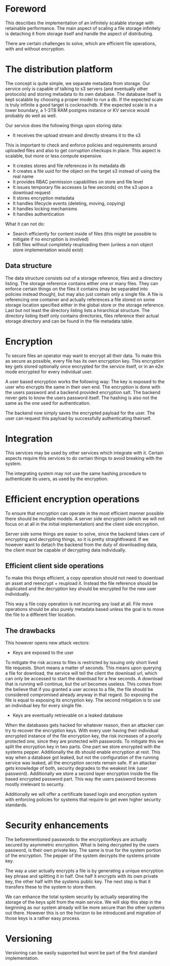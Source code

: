 # Foreword

This describes the implementation of an infinitely scalable storage with
retainable performance. The main aspect of scaling a file storage infinitely
is detaching it from storage itself and handle the aspect of distributing.

There are certain challenges to solve, which are efficient file operations,
with and without encryption.

# The distribution platform

The concept is quite simple, we separate metadata from storage. Our service
only is capable of talking to s3 servers (and eventually other protocols)
and storing metadata to its own database. The database itself is kept scalable
by choosing a proper model to run a db. If the expected scale is truly infinite
a good target is cockroachdb. If the expected scale is in a lower boundary, a
1-3TB RAM postgres instance or KV service would probably do well as well.

Our service does the following things upon storing data:

- It receives the upload stream and directly streams it to the s3

This is important to check and enforce policies and requirements around uploaded
files and also to get corruption checkups in place. This aspect is scalable, but
more or less compute expensive.

- It creates stores and file references in its metadata db
- It creates a file uuid for the object on the target s3 instead of using the real name
- It provides RBAC permission capabilities on store and file level
- It issues temporary file accesses (a few seconds) on the s3 upon a download request
- It stores encryption metadata
- It handles lifecycle events (deleting, moving, copying)
- It handles locking mechanisms
- It handles authentication

What it can not do:

- Search efficiently for content inside of files (this might be possible to mitigate if no encryption is involved)
- Edit files without completely reuploading them (unless a non object store implementation would exist)

## Data structure

The data structure consists out of a storage reference, files and a directory listing.
The storage reference contains either one or many files. They can enforce certain things
on the files it contains (may be separated into policies instead though),
but may also just contain only a single file. A file is referencing one container and actually
references a file stored on some storage location specified either in the global store or the storage reference.
Last but not least the directory listing lists a hirarchical structure. The directory listing itself only contains
directories, files reference their actual storage directory and can be found in the file metadata table.

# Encryption

To secure files an operator may want to encrypt all their data. To make this
as secure as possible, every file has its own encryption key. This encryption
key gets stored optionally once encrypted for the service itself, or in an e2e
mode encrypted for every individual user.

A user based encryption works the following way: The key is exposed to the user
who encrypts the same in their own end. The encryption is done with the users
password and a backend provided encryption salt. The backend never gets to know
the users password itself. The hashing is also not the same as the one used for
authentication.

The backend now simply saves the encrypted payload for the user. The user can
request this payload by successfully authenticating theirself.

# Integration

This services may be used by other services which integrate with it. Certain
aspects require this services to do certain things to avoid breaking with the
system.

The integrating system may not use the same hashing procedure to authenticate
its users, as used by the encryption.

# Efficient encryption operations

To ensure that encryption can operate in the most efficient manner possible
there should be multiple models. A server side encryption (which we will not
focus on at all in the initial implementation) and the client side encryption.

Server side some things are easier to solve, since the backend takes care of
encrypting and decrypting things, so it is pretty straightfoward. If we however
want to detach the backend from the duty of downloading data, the client must
be capable of decrypting data individually.

## Efficient client side operations

To make this things efficient, a copy operation should not need to download
an asset and reencrypt + reupload it. Instead the file reference should be
duplicated and the decryption key should be encrypted for the new user
individually.

This way a file copy operation is not incurring any load at all. File move
operations should be also purely metadata based unless the goal is to move
the file to a different filer location.

## The drawbacks

This however opens new attack vectors:

- Keys are exposed to the user

To mitigate the risk access to files is restricted by issuing only short lived
file requests. Short means a matter of seconds. This means upon querying a file
for download, the service will tell the client the download url, which can only
be accessed to start the download for a few seconds. A download that is running
will continue, but the url becomes useless.
This comes from the believe that if you granted a user access to a file, the
file should be considered compromised already anyway in that regard. So
exposing the file is equal to exposing its encryption key.
The second mitigation is to use an individual key for every single file.

- Keys are eventually retrievable on a leaked database

When the databases gets hacked for whatever reason, then an attacker can try to
recover the encryption keys. With every user having their individual encrypted
instance of the file encryption key, the risk increases of a poorly protected
one, since they are protected with passwords.
To mitigate this we split the encryption key in two parts. One part we store
encrypted with the systems pepper. Additionally the db should enable encryption
at rest. This way when a database got leaked, but not the configuration of the
running service was leaked, all the encryption secrets remain safe. If an
attacker gets knowledge of both, security degrades to the weakest link
(user password). Additionally we store a second layer encryption inside the
file based encrypted password part. This way the users password becomes mostly
irrelevant to security.

Additionally we will offer a certificate based login and encryption system with
enforcing policies for systems that require to get even higher security standards.

# Security enhancements

The beforementioned passwords to the encryptionKeys are actually secured by
asymmetric encryption. What is being decrypted by the users password, is their
own private key. The same is true for the system portion of the encryption. The
pepper of the system decrypts the systems private key.

The way a user actually encrypts a file is by generating a unique encryption
key phrase and splitting it in half. One half it encrypts with its own private
key, the other half with the systems public key. The next step is that it
transfers these to the system to store them.

We can enhance the total system security by actually separating the storage of
the keys split from the main service. We will skip this step in the beginning
as our system already will be more secure than the other systems out there.
However this is on the horizon to be introduced and migration of those keys
is a rather easy process.

# Versioning

Versioning can be easily supported but wont be part of the first standard
implementation.
